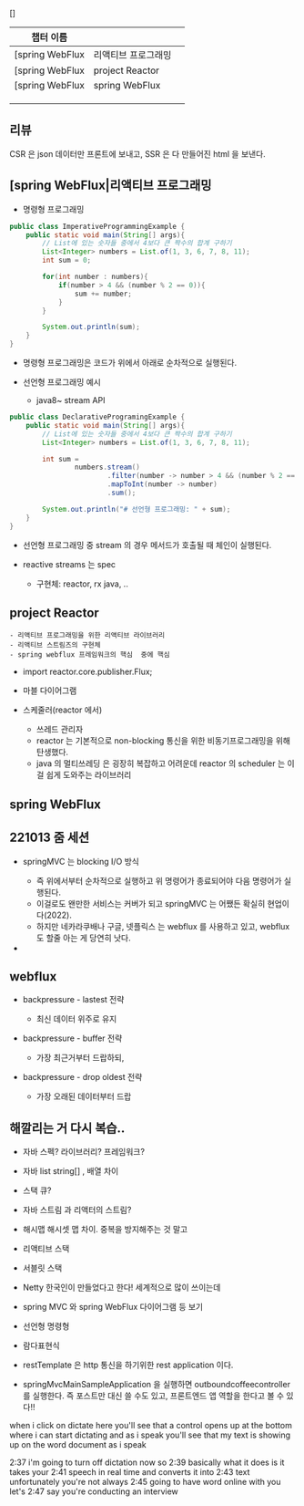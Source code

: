 ---
---

[]

|챕터 이름|||
|---|---|---|
|[spring WebFlux|리액티브 프로그래밍||
|[spring WebFlux|project Reactor|||
|[spring WebFlux|spring WebFlux|||
||||
||||
||||

## 리뷰

CSR 은 json 데이터만 프론트에 보내고, SSR 은 다 만들어진 html 을 보낸다.


## [spring WebFlux|리액티브 프로그래밍

- 명령형 프로그래밍
```java
public class ImperativeProgrammingExample {
    public static void main(String[] args){
        // List에 있는 숫자들 중에서 4보다 큰 짝수의 합계 구하기
        List<Integer> numbers = List.of(1, 3, 6, 7, 8, 11);
        int sum = 0;

        for(int number : numbers){
            if(number > 4 && (number % 2 == 0)){
                sum += number;
            }
        }

        System.out.println(sum);
    }
}
```
- 명령형 프로그래밍은 코드가 위에서 아래로 순차적으로 실행된다.


- 선언형 프로그래밍 예시
    - java8~ stream API
```java
public class DeclarativeProgramingExample {
    public static void main(String[] args){
        // List에 있는 숫자들 중에서 4보다 큰 짝수의 합계 구하기
        List<Integer> numbers = List.of(1, 3, 6, 7, 8, 11);

        int sum =
                numbers.stream()
                        .filter(number -> number > 4 && (number % 2 == 0))
                        .mapToInt(number -> number)
                        .sum();

        System.out.println("# 선언형 프로그래밍: " + sum);
    }
}
```
- 선언형 프로그래밍 중 stream 의 경우 메서드가 호출될 때 체인이 실행된다.

- reactive streams 는 spec
    - 구현체: reactor, rx java, ..


## project Reactor
```
- 리액티브 프로그래밍을 위한 리액티브 라이브러리
- 리액티브 스트림즈의 구현체
- spring webflux 프레임워크의 핵심  중에 핵심
```

- import reactor.core.publisher.Flux;

- 마블 다이어그램

- 스케줄러(reactor 에서)
    - 쓰레드 관리자
    - reactor 는 기본적으로 non-blocking 통신을 위한 비동기프로그래밍을 위해 탄생했다.
    - java 의 멀티쓰레딩 은 굉장히 복잡하고 어려운데 reactor 의 scheduler 는 이걸 쉽게 도와주는 라이브러리

## spring WebFlux

## 221013 줌 세션

- springMVC 는 blocking I/O 방식
    - 즉 위에서부터 순차적으로 실행하고 위 명령어가 종료되어야 다음 명령어가 실행된다.
    - 이걸로도 왠만한 서비스는 커버가 되고 springMVC 는 어쨌든 확실히 현업이다(2022).
    - 하지만 네카라쿠배나 구글, 넷플릭스 는 webflux 를 사용하고 있고, webflux 도 할줄 아는 게 당연히 낫다.

- 

## webflux

- backpressure - lastest 전략
    - 최신 데이터 위주로 유지

- backpressure - buffer 전략
    - 가장 최근거부터 드랍하되, 

- backpressure - drop oldest 전략
    - 가장 오래된 데이터부터 드랍

## 해깔리는 거 다시 복습..

- 자바 스펙? 라이브러리? 프레임워크?
- 자바 list<string> string[] , 배열 차이
- 스택 큐?
- 자바 스트림 과 리액터의 스트림?
- 해시맵 해시셋 맵 차이. 중복을 방지해주는 것 말고 
- 리액티브 스택
- 서블릿 스택

- Netty 한국인이 만들었다고 한다! 세계적으로 많이 쓰이는데

- spring MVC 와 spring WebFlux 다이어그램 등 보기

- 선언형 명령형

- 람다표현식

- restTemplate 은 http 통신을 하기위한 rest application 이다.

- springMvcMainSampleApplication 을 실행하면 outboundcoffeecontroller 를 실행한다. 즉 포스트만 대신 쓸 수도 있고, 프론트엔드 앱 역할을 한다고 볼 수 있다!!



when i click on dictate here you'll see that a control
opens up at the bottom where i can start dictating 
and as i speak you'll see that
my text is showing up on the word document as i speak


2:37
i'm going to turn off dictation now so
2:39
basically what it does is it takes your
2:41
speech in real time and converts it into
2:43
text unfortunately you're not always
2:45
going to have word online with you let's
2:47
say you're conducting an interview
